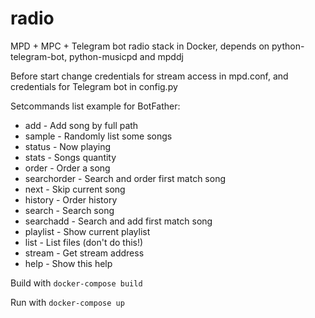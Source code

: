 # radio
MPD + MPC + Telegram bot radio stack in Docker, depends on python-telegram-bot, python-musicpd and mpddj

Before start change credentials for stream access in mpd.conf, and credentials for Telegram bot in config.py

Setcommands list example for BotFather:
* add - Add song by full path
* sample - Randomly list some songs
* status - Now playing
* stats - Songs quantity
* order - Order a song
* searchorder - Search and order first match song
* next - Skip current song
* history - Order history
* search - Search song
* searchadd - Search and add first match song
* playlist - Show current playlist
* list - List files (don't do this!)
* stream - Get stream address
* help - Show this help

Build with `docker-compose build`

Run with `docker-compose up`
